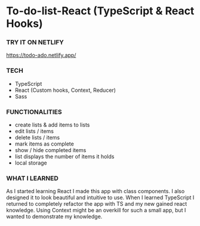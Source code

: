 # To-do-list-React (TypeScript & React Hooks)

### TRY IT ON NETLIFY
https://todo-ado.netlify.app/

### TECH
* TypeScript 
* React (Custom hooks, Context, Reducer) 
* Sass

### FUNCTIONALITIES
* create lists & add items to lists
* edit lists / items
* delete lists / items
* mark items as complete
* show / hide completed items
* list displays the number of items it holds
* local storage

### WHAT I LEARNED
As I started learning React I made this app with class components. I also designed it to look beautiful and intuitive to use. When I learned TypeScript I returned to completely refactor the app with TS and my new gained react knowledge. Using Context might be an overkill for such a small app, but I wanted to demonstrate my knowledge.